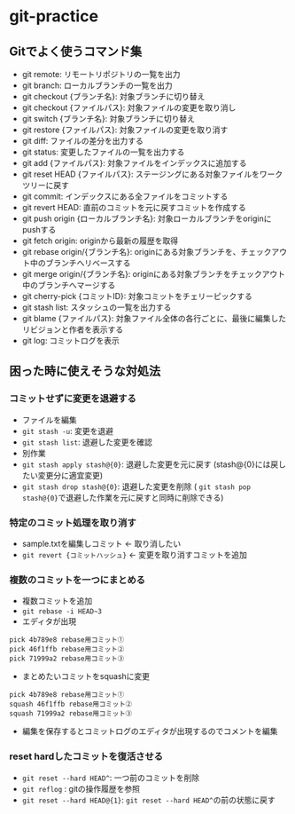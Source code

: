 # git-practice

## Gitでよく使うコマンド集

- git remote: リモートリポジトリの一覧を出力
- git branch: ローカルブランチの一覧を出力
- git checkout {ブランチ名}: 対象ブランチに切り替え
- git checkout {ファイルパス}: 対象ファイルの変更を取り消し
- git switch {ブランチ名}: 対象ブランチに切り替え
- git restore {ファイルパス}: 対象ファイルの変更を取り消す
- git diff: ファイルの差分を出力する
- git status: 変更したファイルの一覧を出力する
- git add {ファイルパス}: 対象ファイルをインデックスに追加する
- git reset HEAD {ファイルパス}: ステージングにある対象ファイルをワークツリーに戻す
- git commit: インデックスにある全ファイルをコミットする
- git revert HEAD: 直前のコミットを元に戻すコミットを作成する
- git push origin {ローカルブランチ名}: 対象ローカルブランチをoriginにpushする
- git fetch origin: originから最新の履歴を取得
- git rebase origin/{ブランチ名}: originにある対象ブランチを、チェックアウト中のブランチへリベースする
- git merge origin/{ブランチ名}: originにある対象ブランチをチェックアウト中のブランチへマージする
- git cherry-pick {コミットID}: 対象コミットをチェリーピックする
- git stash list: スタッシュの一覧を出力する
- git blame {ファイルパス}: 対象ファイル全体の各行ごとに、最後に編集したリビジョンと作者を表示する
- git log: コミットログを表示


## 困った時に使えそうな対処法

### コミットせずに変更を退避する
- ファイルを編集 
- `git stash -u`: 変更を退避
- `git stash list`: 退避した変更を確認
- 別作業
- `git stash apply stash@{0}`: 退避した変更を元に戻す (stash@{0}には戻したい変更分に適宜変更)
- `git stash drop stash@{0}`: 退避した変更を削除 ( `git stash pop stash@{0}`で退避した作業を元に戻すと同時に削除できる)

### 特定のコミット処理を取り消す
- sample.txtを編集しコミット ← 取り消したい
- `git revert {コミットハッシュ}` ← 変更を取り消すコミットを追加

### 複数のコミットを一つにまとめる
- 複数コミットを追加
- `git rebase -i HEAD~3`
- エディタが出現
```
pick 4b789e8 rebase用コミット①
pick 46f1ffb rebase用コミット②
pick 71999a2 rebase用コミット③
```
- まとめたいコミットをsquashに変更
```
pick 4b789e8 rebase用コミット①
squash 46f1ffb rebase用コミット②
squash 71999a2 rebase用コミット③
```
- 編集を保存するとコミットログのエディタが出現するのでコメントを編集

### reset hardしたコミットを復活させる
- `git reset --hard HEAD^`: 一つ前のコミットを削除
- `git reflog` : gitの操作履歴を参照
- `git reset --hard HEAD@{1}`: `git reset --hard HEAD^`の前の状態に戻す
